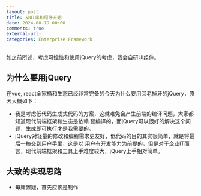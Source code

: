 ```yaml
---
layout: post
title: 从UI库和组件开始
date: 2024-08-19 00:00
comments: true
external-url:
categories: Enterprise Framework
---
```


如之前所述，考虑可控性和使用jQuery的考虑，我会自研UI组件。

## 为什么要用jQuery

在vue, react全家桶和生态已经非常完备的今天为什么要用回老掉牙的jQuery，原因大概如下：

* 我是考虑低代码生成式代码的方案，这就难免会产生前端的编译问题，大家都知道现代前端框架和生态是依赖
  预编译的，而jQuery可以很好的解决这个问题，生成即可执行才是我需要的。
* jQuery对轻量的修改和编程需求更友好，低代码的目的其实很简单，就是将最后一棒交到用户手里，这是以
  用户有开发能力为前提的，但是对于企业IT而言，现代前端框架和工具上手难度较大，jQuery上手相对简单。

## 大致的实现思路

* 毋庸置疑，首先应该是制作
